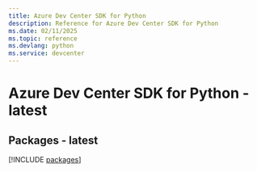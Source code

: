 ```yaml
---
title: Azure Dev Center SDK for Python
description: Reference for Azure Dev Center SDK for Python
ms.date: 02/11/2025
ms.topic: reference
ms.devlang: python
ms.service: devcenter
---
```

# Azure Dev Center SDK for Python - latest
## Packages - latest
[!INCLUDE [packages](dev-center-index.md)]